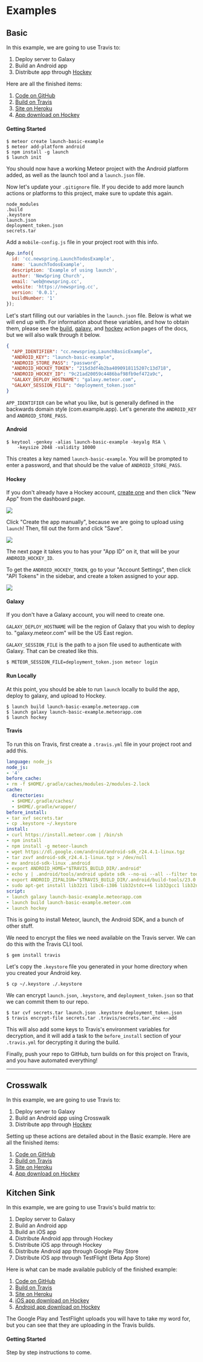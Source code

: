 # Examples

## Basic

In this example, we are going to use Travis to:

1. Deploy server to Galaxy
2. Build an Android app
3. Distribute app through [Hockey](https://hockeyapp.net)

Here are all the finished items:

1. [Code on GitHub](https://github.com/NewSpring/launch-basic-example)
2. [Build on Travis](https://travis-ci.org/NewSpring/launch-basic-example)
3. [Site on Heroku](https://launch-basic-example.herokuapp.com/)
4. [App download on Hockey](https://rink.hockeyapp.net/apps/9c21ad20059c4486baf98fb9ef472a9c)

#### Getting Started

```shell
$ meteor create launch-basic-example
$ meteor add-platform android
$ npm install -g launch
$ launch init
```

You should now have a working Meteor project with the Android platform added, as well as the launch tool and a `launch.json` file.

Now let's update your `.gitignore` file. If you decide to add more launch actions or platforms to this project, make sure to update this again.

```
node_modules
.build
.keystore
launch.json
deployment_token.json
secrets.tar
```

Add a `mobile-config.js` file in your project root with this info.

```javascript
App.info({
  id: 'cc.newspring.LaunchTodosExample',
  name: 'LaunchTodosExample',
  description: 'Example of using launch',
  author: 'NewSpring Church',
  email: 'web@newspring.cc',
  website: 'https://newspring.cc',
  version: '0.0.1',
  buildNumber: '1'
});
```

Let's start filling out our variables in the `launch.json` file. Below is what we will end up with. For information about these variables, and how to obtain them, please see the [build](/actions/build/README.md), [galaxy](/actions/galaxy/README.md), and [hockey](/actions/hockey/README.md) action pages of the docs, but we will also walk through it below.

```json
{
  "APP_IDENTIFIER": "cc.newspring.LaunchBasicExample",
  "ANDROID_KEY": "launch-basic-example",
  "ANDROID_STORE_PASS": "password",
  "ANDROID_HOCKEY_TOKEN": "215d3df4b2ba4090918115207c13d718",
  "ANDROID_HOCKEY_ID": "9c21ad20059c4486baf98fb9ef472a9c",
  "GALAXY_DEPLOY_HOSTNAME": "galaxy.meteor.com",
  "GALAXY_SESSION_FILE": "deployment_token.json"
}
```

`APP_IDENTIFIER` can be what you like, but is generally defined in the backwards domain style (com.example.app). Let's generate the `ANDROID_KEY` and `ANDROID_STORE_PASS`.

#### Android

```shell
$ keytool -genkey -alias launch-basic-example -keyalg RSA \
    -keysize 2048 -validity 10000
```

This creates a key named `launch-basic-example`. You will be prompted to enter a password, and that should be the value of `ANDROID_STORE_PASS`.

#### Hockey

If you don't already have a Hockey account, [create one](https://hockeyapp.net) and then click "New App" from the dashboard page.

![](http://i.imgur.com/OX8zlfX.png)

Click "Create the app manually", because we are going to upload using `launch`! Then, fill out the form and click "Save".

![](http://i.imgur.com/etph9CY.png)

The next page it takes you to has your "App ID" on it, that will be your `ANDROID_HOCKEY_ID`.

To get the `ANDROID_HOCKEY_TOKEN`, go to your "Account Settings", then click "API Tokens" in the sidebar, and create a token assigned to your app.

![](http://i.imgur.com/bN54OVr.png)

#### Galaxy

If you don't have a Galaxy account, you will need to create one.

`GALAXY_DEPLOY_HOSTNAME` will be the region of Galaxy that you wish to deploy to. "galaxy.meteor.com" will be the US East region.

`GALAXY_SESSION_FILE` is the path to a json file used to authenticate with Galaxy. That can be created like this.

```shell
$ METEOR_SESSION_FILE=deployment_token.json meteor login
```

#### Run Locally

At this point, you should be able to run `launch` locally to build the app, deploy to galaxy, and upload to Hockey.

```shell
$ launch build launch-basic-example.meteorapp.com
$ launch galaxy launch-basic-example.meteorapp.com
$ launch hockey
```

#### Travis

To run this on Travis, first create a `.travis.yml` file in your project root and add this.

```yaml
language: node_js
node_js:
- '4'
before_cache:
- rm -f $HOME/.gradle/caches/modules-2/modules-2.lock
cache:
  directories:
  - $HOME/.gradle/caches/
  - $HOME/.gradle/wrapper/
before_install:
- tar xvf secrets.tar
- cp .keystore ~/.keystore
install:
- curl https://install.meteor.com | /bin/sh
- npm install
- npm install -g meteor-launch
- wget https://dl.google.com/android/android-sdk_r24.4.1-linux.tgz
- tar zxvf android-sdk_r24.4.1-linux.tgz > /dev/null
- mv android-sdk-linux .android
- export ANDROID_HOME="$TRAVIS_BUILD_DIR/.android"
- echo y | .android/tools/android update sdk --no-ui --all --filter tools,platform-tools,build-tools-23.0.3,android-23
- export ANDROID_ZIPALIGN="$TRAVIS_BUILD_DIR/.android/build-tools/23.0.3/zipalign"
- sudo apt-get install lib32z1 libc6-i386 lib32stdc++6 lib32gcc1 lib32ncurses5
script:
- launch galaxy launch-basic-example.meteorapp.com
- launch build launch-basic-example.meteor.com
- launch hockey
```

This is going to install Meteor, launch, the Android SDK, and a bunch of other stuff.

We need to encrypt the files we need available on the Travis server. We can do this with the Travis CLI tool.

```shell
$ gem install travis
```

Let's copy the `.keystore` file you generated in your home directory when you created your Android key.

```shell
$ cp ~/.keystore ./.keystore
```

We can encrypt `launch.json`, `.keystore`, and `deployment_token.json` so that we can commit them to our repo.

```shell
$ tar cvf secrets.tar launch.json .keystore deployment_token.json
$ travis encrypt-file secrets.tar .travis/secrets.tar.enc --add
```

This will also add some keys to Travis's environment variables for decryption, and it will add a task to the `before_install` section of your `.travis.yml` for decrypting it during the build.

Finally, push your repo to GitHub, turn builds on for this project on Travis, and you have automated everything!

---

## Crosswalk

In this example, we are going to use Travis to:

1. Deploy server to Galaxy
2. Build an Android app using Crosswalk
3. Distribute app through [Hockey](https://hockeyapp.net)

Setting up these actions are detailed about in the Basic example. Here are all the finished items:

1. [Code on GitHub](https://github.com/NewSpring/launch-crosswalk-example)
2. [Build on Travis](https://travis-ci.org/NewSpring/launch-crosswalk-example)
3. [Site on Heroku](https://launch-crosswalk-example.herokuapp.com/)
4. [App download on Hockey](https://rink.hockeyapp.net/apps/b8ce93866d44406d950cf9a390b235e1)

## Kitchen Sink

In this example, we are going to use Travis's build matrix to:

1. Deploy server to Galaxy
2. Build an Android app
3. Build an iOS app
4. Distribute Android app through Hockey
5. Distribute iOS app through Hockey
6. Distribute Android app through Google Play Store
7. Distribute iOS app through TestFlight (Beta App Store)

Here is what can be made available publicly of the finished example:

1. [Code on GitHub](https://github.com/NewSpring/launch-todos-example)
2. [Build on Travis](https://travis-ci.org/NewSpring/launch-todos-example)
3. [Site on Heroku](https://launch-todos-example.herokuapp.com/)
4. [iOS app download on Hockey](https://rink.hockeyapp.net/apps/dc6361da5fdd4c42ba3aed76ef894f22)
5. [Android app download on Hockey](https://rink.hockeyapp.net/apps/a6221f3834f149599f8da90bd23fd147)

The Google Play and TestFlight uploads you will have to take my word for, but you can see that they are uploading in the Travis builds.

#### Getting Started

Step by step instructions to come.
